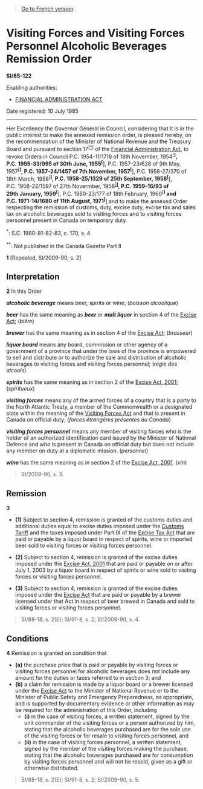 > [Go to French version](/fr/Règlements/Textes%20réglementaires/85/122.md)

# Visiting Forces and Visiting Forces Personnel Alcoholic Beverages Remission Order

**SI/85-122**

Enabling authorities: 
- [FINANCIAL ADMINISTRATION ACT](/en/Acts/Revised%20Statutes%20of%20Canada/F/F-11.md)

Date registered: 10 July 1985

----------

Her Excellency the Governor General in Council, considering that it is in the public interest to make the annexed remission order, is pleased hereby, on the recommendation of the Minister of National Revenue and the Treasury Board and pursuant to section 17<sup><a href='#fn_SI-85-122_e_hq_7984'>[*]</a></sup> of the [Financial Administration Act](/en/Acts/Revised%20Statutes%20of%20Canada/F/F-11.md), to revoke Orders in Council P.C. 1954-11/1718 of 18th November, 1954<sup><a href='#fn_SI-85-122_e_hq_7985'>[**]</a></sup>, P.C. 1955-33/995 of 30th June, 1955<sup><a href='#fn_SI-85-122_e_hq_7985'>[**]</a></sup>, P.C. 1957-23/628 of 9th May, 1957<sup><a href='#fn_SI-85-122_e_hq_7985'>[**]</a></sup>, P.C. 1957-24/1457 of 7th November, 1957<sup><a href='#fn_SI-85-122_e_hq_7985'>[**]</a></sup>, P.C. 1958-27/370 of 18th March, 1958<sup><a href='#fn_SI-85-122_e_hq_7985'>[**]</a></sup>, P.C. 1958-25/1329 of 25th September, 1958<sup><a href='#fn_SI-85-122_e_hq_7985'>[**]</a></sup>, P.C. 1958-22/1597 of 27th Novermber, 1958<sup><a href='#fn_SI-85-122_e_hq_7985'>[**]</a></sup>, P.C. 1959-16/93 of 29th January, 1959<sup><a href='#fn_SI-85-122_e_hq_7985'>[**]</a></sup>, P.C. 1960-23/177 of 18th February, 1960<sup><a href='#fn_SI-85-122_e_hq_7985'>[**]</a></sup> and P.C. 1971-14/1680 of 11th August, 1971<sup><a href='#fn_SI-85-122_e_hq_7985'>[**]</a></sup> and to make the annexed Order respecting the remission of customs, duty, excise duty, excise tax and sales tax on alcoholic beverages sold to visiting forces and to visiting forces personnel present in Canada on temporary duty.

<a name='fn_SI-85-122_e_hq_7984'><sup>*</sup></a>: S.C. 1980-81-82-83, c. 170, s. 4<br />

<a name='fn_SI-85-122_e_hq_7985'><sup>**</sup></a>: Not published in the Canada Gazette Part II<br />



**1** [Repealed, SI/2009-90, s. 2]




## Interpretation


**2** In this Order

***alcoholic beverage*** means beer, spirits or wine; (*boisson alcoolique*)

***beer*** has the same meaning as ***beer*** or ***malt liquor*** in section 4 of the [Excise Act](/en/Acts/Revised%20Statutes%20of%20Canada/E/E-14.md); (*bière*)

***brewer*** has the same meaning as in section 4 of the [Excise Act](/en/Acts/Revised%20Statutes%20of%20Canada/E/E-14.md); (*brasseur*)

***liquor board*** means any board, commission or other agency of a government of a province that under the laws of the province is empowered to sell and distribute or to authorize the sale and distribution of alcoholic beverages to visiting forces and visiting forces personnel; (*régie des alcools*)

***spirits*** has the same meaning as in section 2 of the [Excise Act, 2001](/en/Acts/Statutes%20of%20Canada/2002/c.%2022.md); (*spiritueux*)

***visiting forces*** means any of the armed forces of a country that is a party to the North Atlantic Treaty, a member of the Commonwealth or a designated state within the meaning of the [Visiting Forces Act](/en/Acts/Revised%20Statutes%20of%20Canada/V/V-2.md) and that is present in Canada on official duty; (*forces étrangères présentes au Canada*)

***visiting forces personnel*** means any member of visiting forces who is the holder of an authorized identification card issued by the Minister of National Defence and who is present in Canada on official duty but does not include any member on duty at a diplomatic mission. (*personnel*)

***wine*** has the same meaning as in section 2 of the [Excise Act, 2001](/en/Acts/Statutes%20of%20Canada/2002/c.%2022.md). (*vin*)
> SI/2009-90, s. 3.





## Remission


**3** 

- **(1)** Subject to section 4, remission is granted of the customs duties and additional duties equal to excise duties imposed under the [Customs Tariff](/en/Acts/Statutes%20of%20Canada/1997/c.%2036.md) and the taxes imposed under Part IX of the [Excise Tax Act](/en/Acts/Revised%20Statutes%20of%20Canada/E/E-15.md) that are paid or payable by a liquor board in respect of spirits, wine or imported beer sold to visiting forces or visiting forces personnel.

- **(2)** Subject to section 4, remission is granted of the excise duties imposed under the [Excise Act, 2001](/en/Acts/Statutes%20of%20Canada/2002/c.%2022.md) that are paid or payable on or after July 1, 2003 by a liquor board in respect of spirits or wine sold to visiting forces or visiting forces personnel.

- **(3)** Subject to section 4, remission is granted of the excise duties imposed under the [Excise Act](/en/Acts/Revised%20Statutes%20of%20Canada/E/E-14.md) that are paid or payable by a brewer licensed under that Act in respect of beer brewed in Canada and sold to visiting forces or visiting forces personnel.
> SI/88-18, s. 2(E); SI/91-8, s. 2; SI/2009-90, s. 4.





## Conditions


**4** Remission is granted on condition that
- **(a)** the purchase price that is paid or payable by visiting forces or visiting forces personnel for alcoholic beverages does not include any amount for the duties or taxes referred to in section 3; and
- **(b)** a claim for remission is made by a liquor board or a brewer licensed under the [Excise Act](/en/Acts/Revised%20Statutes%20of%20Canada/E/E-14.md) to the Minister of National Revenue or to the Minister of Public Safety and Emergency Preparedness, as appropriate, and is supported by documentary evidence or other information as may be required for the administration of this Order, including
	- **(i)** in the case of visiting forces, a written statement, signed by the unit commander of the visiting forces or a person authorized by him, stating that the alcoholic beverages purchased are for the sole use of the visiting forces or for resale to visiting forces personnel, and
	- **(ii)** in the case of visiting forces personnel, a written statement, signed by the member of the visiting forces making the purchase, stating that the alcoholic beverages purchased are for consumption by visiting forces personnel and will not be resold, given as a gift or otherwise distributed.
> SI/88-18, s. 2(E); SI/91-8, s. 2; SI/2009-90, s. 5.




